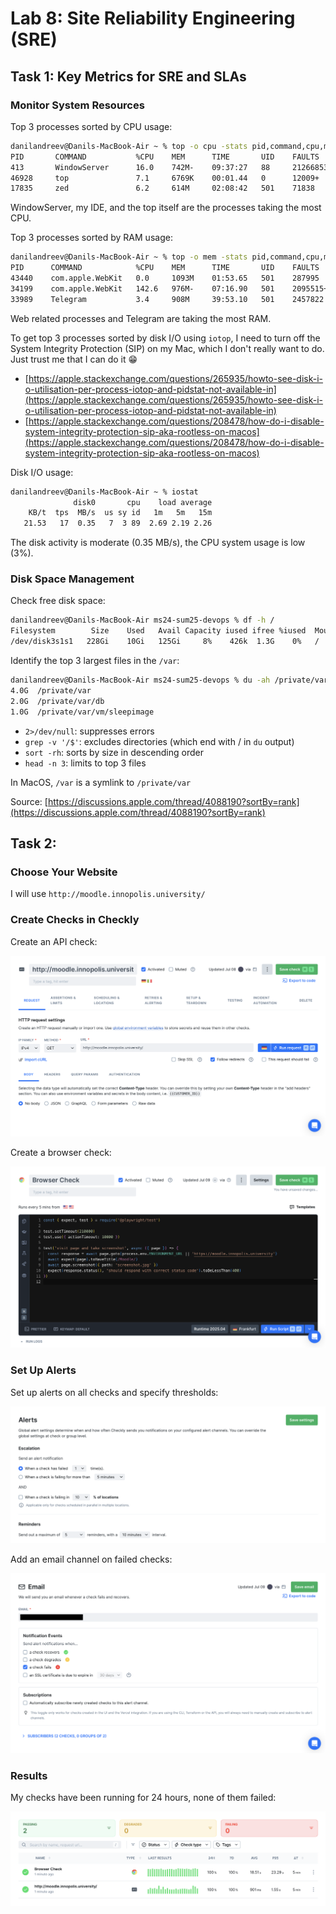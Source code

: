 # Lab 8: Site Reliability Engineering (SRE)

## Task 1: Key Metrics for SRE and SLAs

  ### Monitor System Resources

  Top 3 processes sorted by CPU usage:

  ```bash
  danilandreev@Danils-MacBook-Air ~ % top -o cpu -stats pid,command,cpu,mem,time,uid,faults
  PID       COMMAND           %CPU    MEM      TIME       UID    FAULTS
  413       WindowServer      16.0    742M-    09:37:27   88     21266853+
  46928     top               7.1     6769K    00:01.44   0      12009+
  17835     zed               6.2     614M     02:08:42   501    71838
  ```

  WindowServer, my IDE, and the top itself are the processes taking the most CPU.

  Top 3 processes sorted by RAM usage:

  ```bash
  danilandreev@Danils-MacBook-Air ~ % top -o mem -stats pid,command,cpu,mem,time,uid,faults
  PID      COMMAND            %CPU    MEM      TIME       UID    FAULTS
  43440    com.apple.WebKit   0.0     1093M    01:53.65   501    287995
  34199    com.apple.WebKit   142.6   976M-    07:16.90   501    2095515+
  33989    Telegram           3.4     908M     39:53.10   501    2457822
  ```

  Web related processes and Telegram are taking the most RAM.

  To get top 3 processes sorted by disk I/O using `iotop`, I need to turn off the System Integrity Protection (SIP) on my Mac, which I don't really want to do. Just trust me that I can do it 😁

  - [https://apple.stackexchange.com/questions/265935/howto-see-disk-i-o-utilisation-per-process-iotop-and-pidstat-not-available-in](https://apple.stackexchange.com/questions/265935/howto-see-disk-i-o-utilisation-per-process-iotop-and-pidstat-not-available-in)
  - [https://apple.stackexchange.com/questions/208478/how-do-i-disable-system-integrity-protection-sip-aka-rootless-on-macos](https://apple.stackexchange.com/questions/208478/how-do-i-disable-system-integrity-protection-sip-aka-rootless-on-macos)

  Disk I/O usage:

  ```bash
  danilandreev@Danils-MacBook-Air ~ % iostat
                disk0       cpu    load average
      KB/t  tps  MB/s  us sy id   1m   5m   15m
     21.53   17  0.35   7  3 89  2.69 2.19 2.26
  ```

  The disk activity is moderate (0.35 MB/s), the CPU system usage is low (3%).

  ### Disk Space Management

  Check free disk space:

  ```bash
  danilandreev@Danils-MacBook-Air ms24-sum25-devops % df -h /
  Filesystem        Size    Used   Avail Capacity iused ifree %iused  Mounted on
  /dev/disk3s1s1   228Gi    10Gi   125Gi     8%    426k  1.3G    0%   /
  ```

  Identify the top 3 largest files in the `/var`:

  ```bash
  danilandreev@Danils-MacBook-Air ms24-sum25-devops % du -ah /private/var 2>/dev/null | grep -v '/$' | sort -rh | head -n 3
  4.0G	/private/var
  2.0G	/private/var/db
  1.0G	/private/var/vm/sleepimage
  ```

  - `2>/dev/null`: suppresses errors
  - `grep -v '/$'`: excludes directories (which end with / in `du` output)
  - `sort -rh`: sorts by size in descending order
  - `head -n 3`: limits to top 3 files

  In MacOS, `/var` is a symlink to `/private/var`

  Source: [https://discussions.apple.com/thread/4088190?sortBy=rank](https://discussions.apple.com/thread/4088190?sortBy=rank)

## Task 2:

  ### Choose Your Website

  I will use `http://moodle.innopolis.university/`

  ### Create Checks in Checkly

  Create an API check:

  ![](screenshots/checkly_edit_api_check.png)

  Create a browser check:

  ![](screenshots/checkly_edit_browser_check.png)

  ### Set Up Alerts

  Set up alerts on all checks and specify thresholds:

  ![](screenshots/checkly_create_alert.png)

  Add an email channel on failed checks:

  ![](screenshots/checkly_add_channel.png)

  ### Results

  My checks have been running for 24 hours, none of them failed:

  ![](screenshots/checkly_home_page.png)
